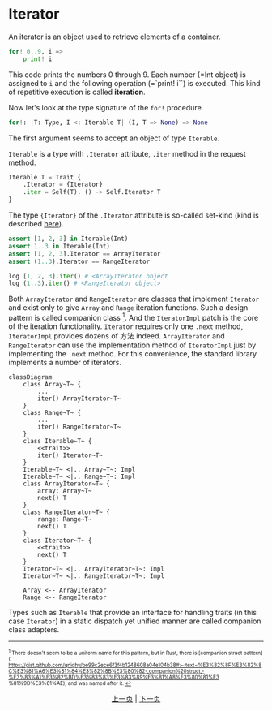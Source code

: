 # Iterator

An iterator is an object used to retrieve elements of a container.

```python
for! 0..9, i =>
    print! i
```

This code prints the numbers 0 through 9.
Each number (=Int object) is assigned to `i` and the following operation (=`print! i``) is executed. This kind of repetitive execution is called __iteration__.

Now let's look at the type signature of the `for!` procedure.

```python
for!: |T: Type, I <: Iterable T| (I, T => None) => None
```

The first argument seems to accept an object of type `Iterable`.

`Iterable` is a type with `.Iterator` attribute, `.iter` method in the request method.

```python
Iterable T = Trait {
    .Iterator = {Iterator}
    .iter = Self(T). () -> Self.Iterator T
}
```

The type `{Iterator}` of the `.Iterator` attribute is so-called set-kind (kind is described [here](./type/advanced/kind.md)).

```python
assert [1, 2, 3] in Iterable(Int)
assert 1..3 in Iterable(Int)
assert [1, 2, 3].Iterator == ArrayIterator
assert (1..3).Iterator == RangeIterator

log [1, 2, 3].iter() # <ArrayIterator object
log (1..3).iter() # <RangeIterator object>
```

Both `ArrayIterator` and `RangeIterator` are classes that implement `Iterator` and exist only to give `Array` and `Range` iteration functions.
Such a design pattern is called companion class [<sup id="f1">1</sup>](#1).
And the `IteratorImpl` patch is the core of the iteration functionality. `Iterator` requires only one `.next` method, `IteratorImpl` provides dozens of 方法 indeed. `ArrayIterator` and `RangeIterator` can use the implementation method of `IteratorImpl` just by implementing the `.next` method. For this convenience, the standard library implements a number of iterators.

```mermaid
classDiagram
    class Array~T~ {
        ...
        iter() ArrayIterator~T~
    }
    class Range~T~ {
        ...
        iter() RangeIterator~T~
    }
    class Iterable~T~ {
        <<trait>>
        iter() Iterator~T~
    }
    Iterable~T~ <|.. Array~T~: Impl
    Iterable~T~ <|.. Range~T~: Impl
    class ArrayIterator~T~ {
        array: Array~T~
        next() T
    }
    class RangeIterator~T~ {
        range: Range~T~
        next() T
    }
    class Iterator~T~ {
        <<trait>>
        next() T
    }
    Iterator~T~ <|.. ArrayIterator~T~: Impl
    Iterator~T~ <|.. RangeIterator~T~: Impl

    Array <-- ArrayIterator
    Range <-- RangeIterator
```

Types such as `Iterable` that provide an interface for handling traits (in this case `Iterator`) in a static dispatch yet unified manner are called companion class adapters.

---

<span id="1" style="font-size:x-small"><sup>1</sup> There doesn't seem to be a uniform name for this pattern, but in Rust, there is [companion struct pattern]( https://gist.github.com/qnighy/be99c2ece6f3f4b1248608a04e104b38#:~:text=%E3%82%8F%E3%82%8C%E3%81%A6%E3%81%84%E3%82%8B%E3%80%82-,companion%20struct,-%E3%83%A1%E3%82%BD%E3%83%83%E3%83%89%E3%81%A8%E3%80%81%E3 %81%9D%E3%81%AE), and was named after it. [↩](#f1) </span>

<p align='center'>
    <a href='./15_type.md'>上一页</a> | <a href='./17_mutability.md'>下一页</a>
</p>
